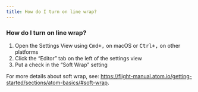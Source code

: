 ```yaml
---
title: How do I turn on line wrap?
---
```

### How do I turn on line wrap?

1. Open the Settings View using <kbd>Cmd+,</kbd> on macOS or <kbd>Ctrl+,</kbd> on other platforms
2. Click the “Editor” tab on the left of the settings view
3. Put a check in the “Soft Wrap” setting

For more details about soft wrap, see: https://flight-manual.atom.io/getting-started/sections/atom-basics/#soft-wrap.
